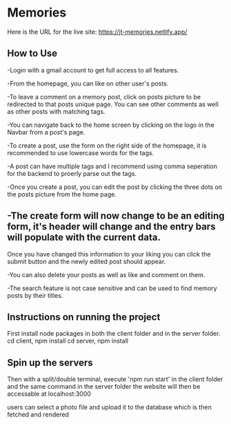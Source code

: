 # Memories
Here is the URL for the live site: 
https://jt-memories.netlify.app/

## How to Use
-Login with a gmail account to get full access to all features.

-From the homepage, you can like on other user's posts.

-To leave a comment on a memory post, click on posts picture to be redirected to that posts
unique page. You can see other comments as well as other posts with matching tags.

-You can navigate back to the home screen by clicking on the logo in the Navbar from a post's page.

-To create a post, use the form on the right side of the homepage, it is recommended to use lowercase words for the tags.

-A post can have multiple tags and I recommend using comma seperation for the backend to proerly parse out the tags.

-Once you create a post, you can edit the post by clicking the three dots on the posts picture from the home page.

-The create form will now change to be an editing form, it's header will change and the entry bars will populate with the current data.
-
Once you have changed this information to your liking you can click the submit button and the newly edited post should appear.

-You can also delete your posts as well as like and comment on them.

-The search feature is not case sensitive and can be used to find memory posts by their titles.


## Instructions on running the project
First install node packages in both the client folder and in the server folder.
  cd client, npm install
  cd server, npm install
## Spin up the servers
Then with a split/double terminal, execute 'npm run start' in the client folder and the same command in the server folder
the website will then be accessable at localhost:3000

users can select a photo file and upload it to the database which is then fetched and rendered
